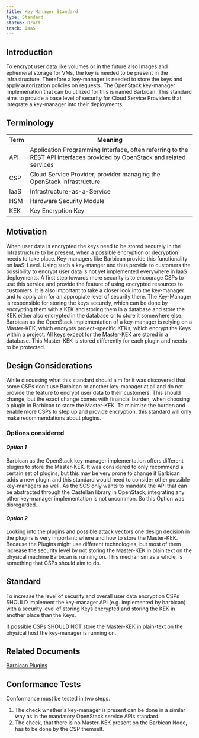 ```yaml
---
title: Key-Manager Standard
type: Standard
status: Draft
track: IaaS
---
```


## Introduction

To encrypt user data like volumes or in the future also Images and ephemeral storage for VMs, the key is needed to be present in the infrastructure.
Therefore a key-manager is needed to store the keys and apply autorization policies on requests.
The OpenStack key-manager implemenation that can bu utilized for this is named Barbican.
This standard aims to provide a base level of security for Cloud Service Providers that integrate a key-manager into their deployments.

## Terminology

| Term | Meaning |
|---|---|
| API | Application Programming Interface, often referring to the REST API interfaces provided by OpenStack and related services |
| CSP | Cloud Service Provider, provider managing the OpenStack infrastructure |
| IaaS | Infrastructure-as-a-Service |
| HSM | Hardware Security Module |
| KEK | Key Encryption Key |

## Motivation

When user data is encrypted the keys need to be stored securely in the Infrastructure to be present, when a possible encryption or decryption needs to take place.
Key-managers like Barbican provide this functionality on IaaS-Level.
Using such a key-manger and thus provide to customers the possibility to encrypt user data is not yet implemented everywhere in IaaS deployments.
A first step towards more security is to encourage CSPs to use this service and provide the feature of using encrypted resources to customers.
It is also important to take a closer look into the key-manager and to apply aim for an appropiate level of security there.
The Key-Manager is responsible for storing the keys securely, which can be done by encrypting them with a KEK and storing them in a database and store the KEK either also encrypted in the database or to store it somewhere else.
Barbican as the OpenStack implementation of a key-manager is relying on a Master-KEK, which encrypts project-specific KEKs, which encrypt the Keys within a project.
All keys except for the Master-KEK are stored in a database.
This Master-KEK is stored differently for each plugin and needs to be protected.

## Design Considerations

While discussing what this standard should aim for it was discovered that some CSPs don't use Barbican or another key-manager at all and do not provide the feature to encrypt user data to their customers.
This should change, but the exact change comes with financial burden, when choosing a plugin in Barbican to store the Master-KEK.
To minimize the burden and enable more CSPs to step up and provide encryption, this standard will only make recommendations about plugins.

### Options considered

#### _Option 1_

Barbican as the OpenStack key-manager implementation offers different plugins to store the Master-KEK.
It was considered to only recommend a certain set of plugins, but this may be very prone to change if Barbican adds a new plugin and this standard would need to consider other possible key-managers as well.
As the SCS only wants to mandate the API that can be abstracted through the Castellan library in OpenStack, integrating any other key-manager implementation is not uncommon.
So this Option was disregarded.

#### _Option 2_

Looking into the plugins and possible attack vectors one design decision in the plugins is very important: where and how to store the Master-KEK.
Because the Plugins might use different technologies, but most of them increase the security level by not storing the Master-KEK in plain text on the physical machine Barbican is running on.
This mechanism as a whole, is something that CSPs should aim to do.

## Standard

To increase the level of security and overall user data encryption CSPs SHOULD implement the key-manager API (e.g. implemented by barbican) with a security level of storing Keys encrypted and storing the KEK in another place than the Keys.

If possible CSPs SHOULD NOT store the Master-KEK in plain-text on the physical host the key-manager is running on.

## Related Documents

[Barbican Plugins](https://docs.openstack.org/de/security-guide/secrets-management/barbican.html)

## Conformance Tests

Conformance must be tested in two steps.
1. The check whether a key-manager is present can be done in a similar way as in the mandatory OpenStack service APIs standard.
2. The check, that there is no Master-KEK present on the Barbican Node, has to be done by the CSP themself.
